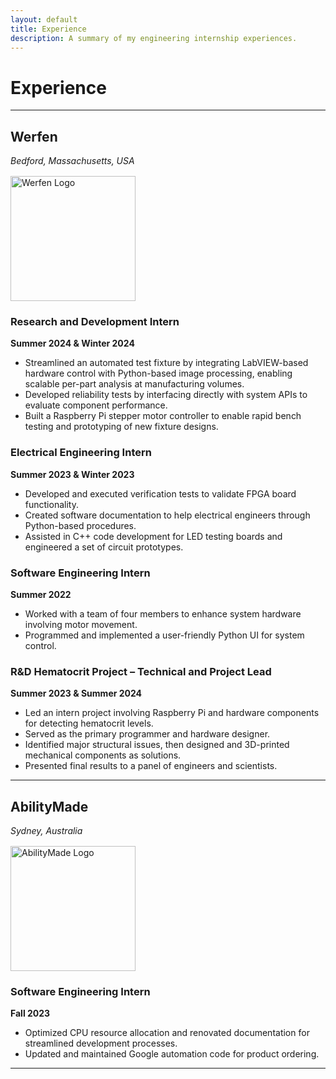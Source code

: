 ```yaml
---
layout: default
title: Experience
description: A summary of my engineering internship experiences.
---
```


# Experience

---

## Werfen  
*Bedford, Massachusetts, USA*

<img src="{{ '../assets/icons/werfen-logo.png' | relative_url }}" alt="Werfen Logo" style="width:200px; margin: 1rem 0; display: block;">

### Research and Development Intern  
**Summer 2024 & Winter 2024**  
- Streamlined an automated test fixture by integrating LabVIEW-based hardware control with Python-based image processing, enabling scalable per-part analysis at manufacturing volumes.  
- Developed reliability tests by interfacing directly with system APIs to evaluate component performance.  
- Built a Raspberry Pi stepper motor controller to enable rapid bench testing and prototyping of new fixture designs.

### Electrical Engineering Intern  
**Summer 2023 & Winter 2023**  
- Developed and executed verification tests to validate FPGA board functionality.  
- Created software documentation to help electrical engineers through Python-based procedures.  
- Assisted in C++ code development for LED testing boards and engineered a set of circuit prototypes.

### Software Engineering Intern  
**Summer 2022**  
- Worked with a team of four members to enhance system hardware involving motor movement.  
- Programmed and implemented a user-friendly Python UI for system control.

### R&D Hematocrit Project – Technical and Project Lead  
**Summer 2023 & Summer 2024**  
- Led an intern project involving Raspberry Pi and hardware components for detecting hematocrit levels.  
- Served as the primary programmer and hardware designer.  
- Identified major structural issues, then designed and 3D-printed mechanical components as solutions.  
- Presented final results to a panel of engineers and scientists.

---

## AbilityMade  
*Sydney, Australia*

<img src="{{ '../assets/icons/abilitymade-logo.png' | relative_url }}" alt="AbilityMade Logo" style="width:200px; margin: 1rem 0; display: block;">

### Software Engineering Intern  
**Fall 2023**  
- Optimized CPU resource allocation and renovated documentation for streamlined development processes.  
- Updated and maintained Google automation code for product ordering.

---
